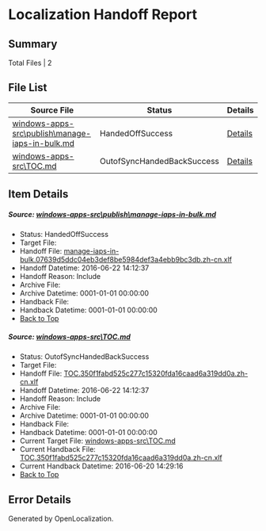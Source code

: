 # <a name='report-top'></a> Localization Handoff Report

## Summary
 Total Files | 2

## File List
 Source File | Status | Details 
 ----------- | ------ | ------- 
 [windows-apps-src\publish\manage-iaps-in-bulk.md](https://github.com/Microsoft/windows-apps/blob/17e18d53840336aae7701b452443d0910303f1a1/windows-apps-src/publish/manage-iaps-in-bulk.md) | HandedOffSuccess | [Details](#2a2a4696704ee1eb82a1255b7c6f6563abf830b53606)
 [windows-apps-src\TOC.md](https://github.com/Microsoft/windows-apps/blob/0a315e81a622dbdc8e50707e2eadc6d3e7bac47d/windows-apps-src/TOC.md) | OutofSyncHandedBackSuccess | [Details](#aac17146ef510f2b268b1271c0a03a32865cba5a3856)

## Item Details
##### <a name='2a2a4696704ee1eb82a1255b7c6f6563abf830b53606'></a> Source: [windows-apps-src\publish\manage-iaps-in-bulk.md](https://github.com/Microsoft/windows-apps/blob/17e18d53840336aae7701b452443d0910303f1a1/windows-apps-src/publish/manage-iaps-in-bulk.md)
* Status: HandedOffSuccess
* Target File: 
* Handoff File: [manage-iaps-in-bulk.07639d5ddc04eb3def8be5984def3a4ebb9bc3db.zh-cn.xlf](https://github.com/Microsoft/WDG.handoff/blob/cc297bbe72d0c4e4e4c5748f13a92c351d96e23b/ol-handoff/Microsoft/windows-apps.zh-cn/master/manage-iaps-in-bulk.07639d5ddc04eb3def8be5984def3a4ebb9bc3db.zh-cn.xlf)
* Handoff Datetime: 2016-06-22 14:12:37
* Handoff Reason: Include
* Archive File: 
* Archive Datetime: 0001-01-01 00:00:00
* Handback File: 
* Handback Datetime: 0001-01-01 00:00:00
* [Back to Top](#report-top)

##### <a name='aac17146ef510f2b268b1271c0a03a32865cba5a3856'></a> Source: [windows-apps-src\TOC.md](https://github.com/Microsoft/windows-apps/blob/0a315e81a622dbdc8e50707e2eadc6d3e7bac47d/windows-apps-src/TOC.md)
* Status: OutofSyncHandedBackSuccess
* Target File: 
* Handoff File: [TOC.350f1fabd525c277c15320fda16caad6a319dd0a.zh-cn.xlf](https://github.com/Microsoft/WDG.handoff/blob/cc297bbe72d0c4e4e4c5748f13a92c351d96e23b/ol-handoff/Microsoft/windows-apps.zh-cn/master/TOC.350f1fabd525c277c15320fda16caad6a319dd0a.zh-cn.xlf)
* Handoff Datetime: 2016-06-22 14:12:37
* Handoff Reason: Include
* Archive File: 
* Archive Datetime: 0001-01-01 00:00:00
* Handback File: 
* Handback Datetime: 0001-01-01 00:00:00
* Current Target File: [windows-apps-src\TOC.md](https://github.com/Microsoft/windows-apps.zh-cn/blob/855a4c9b1271e0699a7b0fadcea02673dbf9fa47/windows-apps-src/TOC.md)
* Current Handback File: [TOC.350f1fabd525c277c15320fda16caad6a319dd0a.zh-cn.xlf](https://github.com/Microsoft/WDG.handback/blob/e92aae5a67e0237e5ca48655768b675beb1bfda1/ol-handback/Microsoft/windows-apps.zh-cn/master/TOC.350f1fabd525c277c15320fda16caad6a319dd0a.zh-cn.xlf)
* Current Handback Datetime: 2016-06-20 14:29:16
* [Back to Top](#report-top)


## Error Details

Generated by OpenLocalization.
